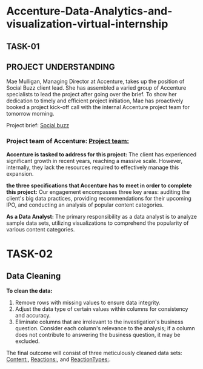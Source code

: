# Accenture-Data-Analytics-and-visualization-virtual-internship
## TASK-01
## PROJECT UNDERSTANDING
Mae Mulligan, Managing Director at Accenture, takes up the position of Social Buzz client lead. She has assembled a varied group of Accenture specialists to lead the project after going over the brief. To show her dedication to timely and efficient project initiation, Mae has proactively booked a project kick-off call with the internal Accenture project team for tomorrow morning.

Project brief: [Social buzz](https://github.com/DEVABANOTH/Accenture-Data-Analytics-and-visualization-virtual-internship./blob/main/Data_Analytics%20Client%20Brief.pdf)

### Project team of Accenture: [Project team:](https://github.com/DEVABANOTH/Accenture-Data-Analytics-and-visualization-virtual-internship./blob/main/Internal%20stakeholder%20chart.pdf)

**Accenture is tasked to address for this project:** The client has experienced significant growth in recent years, reaching a massive scale. However, internally, they lack the resources required to effectively manage this expansion.

**the three specifications that Accenture has to meet in order to complete this project:** Our engagement encompasses three key areas: auditing the client's big data practices, providing recommendations for their upcoming IPO, and conducting an analysis of popular content categories.

**As a Data Analyst:** The primary responsibility as a data analyst is to analyze sample data sets, utilizing visualizations to comprehend the popularity of various content categories.

# TASK-02
## Data Cleaning
**To clean the data:**
1. Remove rows with missing values to ensure data integrity.
2. Adjust the data type of certain values within columns for consistency and accuracy.
3. Eliminate columns that are irrelevant to the investigation's business question. Consider each column's relevance to the analysis; if a column does not contribute to answering the business question, it may be excluded.

The final outcome will consist of three meticulously cleaned data sets: [Content:](https://github.com/DEVABANOTH/Accenture-Data-Analytics-and-visualization-virtual-internship./blob/main/Content.xlsx), [Reactions:](https://github.com/DEVABANOTH/Accenture-Data-Analytics-and-visualization-virtual-internship./blob/main/Reactions.xlsx), and [ReactionTypes:](https://github.com/DEVABANOTH/Accenture-Data-Analytics-and-visualization-virtual-internship./blob/main/ReactionTypes.xlsx).
